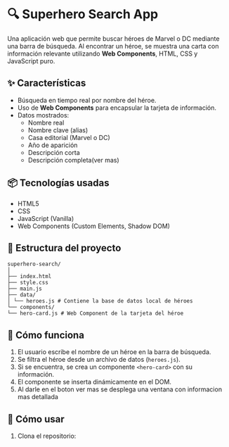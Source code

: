 # 🔍 Superhero Search App

Una aplicación web que permite buscar héroes de Marvel o DC mediante una barra de búsqueda. Al encontrar un héroe, se muestra una carta con información relevante utilizando **Web Components**, HTML, CSS y JavaScript puro.

## ✨ Características

- Búsqueda en tiempo real por nombre del héroe.
- Uso de **Web Components** para encapsular la tarjeta de información.
- Datos mostrados:
  - Nombre real
  - Nombre clave (alias)
  - Casa editorial (Marvel o DC)
  - Año de aparición
  - Descripción corta
  - Descripción completa(ver mas)

## 📦 Tecnologías usadas

- HTML5
- CSS
- JavaScript (Vanilla)
- Web Components (Custom Elements, Shadow DOM)

## 📁 Estructura del proyecto

    superhero-search/
    │
    ├── index.html
    ├── style.css
    ├── main.js
    ├── data/
    │ └── heroes.js # Contiene la base de datos local de héroes
    └── components/
    └── hero-card.js # Web Component de la tarjeta del héroe


## 🧠 Cómo funciona

1. El usuario escribe el nombre de un héroe en la barra de búsqueda.
2. Se filtra el héroe desde un archivo de datos (`heroes.js`).
3. Si se encuentra, se crea un componente `<hero-card>` con su información.
4. El componente se inserta dinámicamente en el DOM.
5. Al darle en el boton ver mas se desplega una ventana con informacion mas detallada

## 🚀 Cómo usar

1. Clona el repositorio:
   